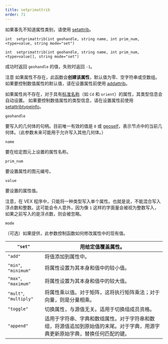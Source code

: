 ```yaml
---
title: setprimattrib
order: 71
---
```


如果事先不知道属性类别，请使用 [setattrib](./setattrib "向几何体写入属性值")。

`int  setprimattrib(int geohandle, string name, int prim_num, <type>value, string mode="set")`

`int  setprimattrib(int geohandle, string name, int prim_num, <type>value[], string mode="set")`

成功时返回 `geohandle` 的值，失败时返回 `-1`。

注意
如果属性不存在，此函数会**创建该属性**，默认值为零、空字符串或空数组。
如果要控制数值属性的默认值，请在设置属性前使用 [addattrib](./addattrib "向几何体添加属性")。

如果属性尚不存在，对于具有[标准名称](../snippets.html#known)（如 `Cd` 和 `orient`）的属性，其类型信息会自动设置。
如果要控制数值属性的类型信息，请在设置属性前使用 [setattribtypeinfo](./setattribtypeinfo "设置几何体中属性的含义")。

`geohandle`

要写入的几何体的句柄。目前唯一有效的值是 `0` 或 [geoself](../geometry/geoself "返回当前几何体的句柄")，表示节点中的当前几何体。（此参数未来可能用于允许写入其他几何体。）

`name`

要在给定图元上设置的属性名称。

`prim_num`

要设置属性的图元编号。

`value`

要设置的属性值。

注意，在 VEX 程序中，只能将一种类型写入单个属性。也就是说，不能混合写入浮点数和整数。这可能会令人意外，因为像 `1` 这样的字面量会被视为整数写入，如果之前写入的是浮点数，则会被忽略。

`mode`

（可选）如果提供，此参数控制函数如何修改属性中的现有值。

| `"set"` | 用给定值覆盖属性。 |
| --- | --- |
| `"add"` | 将值添加到属性中。 |
| `"min"`, `"minimum"` | 将属性设置为其本身和值中的较小值。 |
| `"max"`, `"maximum"` | 将属性设置为其本身和值中的较大值。 |
| `"mult"`, `"multiply"` | 将属性乘以值。对于矩阵，这将执行矩阵乘法；对于向量，则是分量相乘。 |
| `"toggle"` | 切换属性，与源值无关。适用于切换组成员资格。 |
| `"append"` | 适用于字符串、字典和数组属性。对于字符串和数组，将源值追加到原始值的末尾。对于字典，用源字典更新原始字典，替换任何匹配的键。 |
